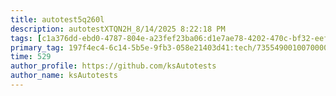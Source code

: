 ```yaml
---
title: autotest5q260l
description: autotestXTQN2H_8/14/2025 8:22:18 PM
tags: [c1a376dd-ebd0-4787-804e-a23fef23ba06:d1e7ae78-4202-470c-bf32-eef58f395288/9fa7ee94-dd61-4dcb-bd6f-d6fce4c53cf5]
primary_tag: 197f4ec4-6c14-5b5e-9fb3-058e21403d41:tech/73554900100700000996/67838200100800006287
time: 529
author_profile: https://github.com/ksAutotests
author_name: ksAutotests
---
```

